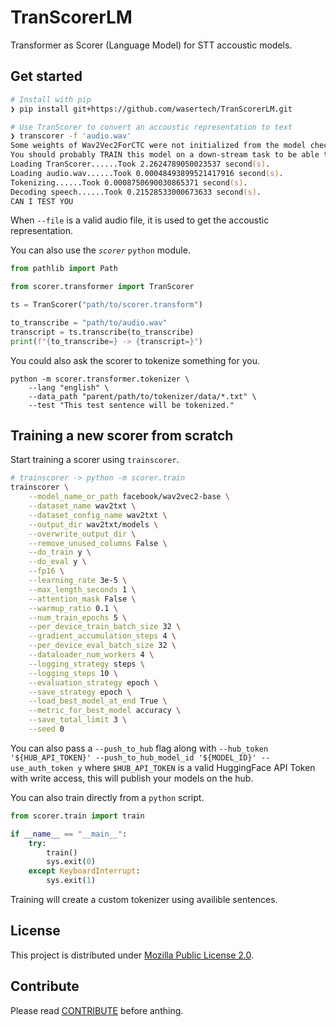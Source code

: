 # TranScorerLM

Transformer as Scorer (Language Model) for STT accoustic models.

## Get started

```zsh
# Install with pip
❯ pip install git+https://github.com/wasertech/TranScorerLM.git

# Use TranScorer to convert an accoustic representation to text
❯ transcorer -f 'audio.wav'
Some weights of Wav2Vec2ForCTC were not initialized from the model checkpoint at facebook/wav2vec2-base-960h and are newly initialized: ['wav2vec2.masked_spec_embed']
You should probably TRAIN this model on a down-stream task to be able to use it for predictions and inference.
Loading TranScorer......Took 2.2624789050023537 second(s).
Loading audio.wav......Took 0.00048493899521417916 second(s).
Tokenizing......Took 0.0008750690030865371 second(s).
Decoding speech......Took 0.21528533000673633 second(s).
CAN I TEST YOU
```

When `--file` is a valid audio file, it is used to get the accoustic representation.

You can also use the *`scorer`* `python` module.

```python
from pathlib import Path

from scorer.transformer import TranScorer

ts = TranScorer("path/to/scorer.transform")

to_transcribe = "path/to/audio.wav" 
transcript = ts.transcribe(to_transcribe)
print(f"{to_transcribe=} -> {transcript=}")
```

You could also ask the scorer to tokenize something for you.

```
python -m scorer.transformer.tokenizer \
    --lang "english" \
    --data_path "parent/path/to/tokenizer/data/*.txt" \
    --test "This test sentence will be tokenized."
```

## Training a new scorer from scratch

Start training a scorer using  `trainscorer`.

```zsh
# trainscorer -> python -m scorer.train
trainscorer \
    --model_name_or_path facebook/wav2vec2-base \
    --dataset_name wav2txt \
    --dataset_config_name wav2txt \
    --output_dir wav2txt/models \
    --overwrite_output_dir \
    --remove_unused_columns False \
    --do_train y \
    --do_eval y \
    --fp16 \
    --learning_rate 3e-5 \
    --max_length_seconds 1 \
    --attention_mask False \
    --warmup_ratio 0.1 \
    --num_train_epochs 5 \
    --per_device_train_batch_size 32 \
    --gradient_accumulation_steps 4 \
    --per_device_eval_batch_size 32 \
    --dataloader_num_workers 4 \
    --logging_strategy steps \
    --logging_steps 10 \
    --evaluation_strategy epoch \
    --save_strategy epoch \
    --load_best_model_at_end True \
    --metric_for_best_model accuracy \
    --save_total_limit 3 \
    --seed 0
```

You can also pass a `--push_to_hub` flag along with `--hub_token '${HUB_API_TOKEN}' --push_to_hub_model_id '${MODEL_ID}' --use_auth_token y` where `$HUB_API_TOKEN` is a valid HuggingFace API Token with write access, this will publish your models on the hub.

You can also train directly from a `python` script.

```python
from scorer.train import train

if __name__ == "__main__":
    try:
        train()
        sys.exit(0)
    except KeyboardInterrupt:
        sys.exit(1)
```

Training will create a custom tokenizer using availible sentences.

## License

This project is distributed under [Mozilla Public License 2.0](LICENSE).

## Contribute

Please read [CONTRIBUTE](CONTRIBUTE.md) before anthing.
